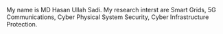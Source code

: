 My name is MD Hasan Ullah Sadi. My research interst are Smart Grids, 5G Communications, Cyber Physical System Security, Cyber Infrastructure Protection. 
